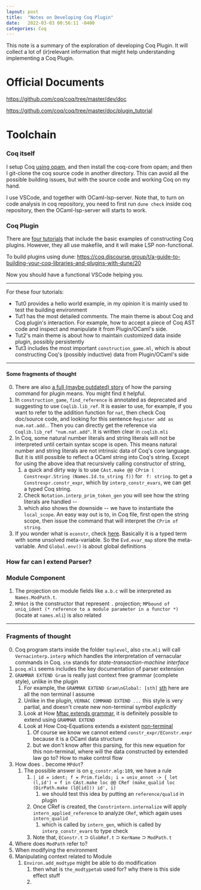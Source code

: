 ```yaml
---
layout: post
title:  "Notes on Developing Coq Plugin"
date:   2022-03-03 00:56:11 -0400
categories: Coq
---
```


This note is a summary of the exploration of developing Coq Plugin. It will collect a lot of (ir)relevant information that might help understanding implementing a Coq Plugin.

# Official Documents

https://github.com/coq/coq/tree/master/dev/doc

https://github.com/coq/coq/tree/master/doc/plugin_tutorial 

# Toolchain 

### Coq itself
I setup Coq [using opam](https://github.com/coq/coq/blob/master/INSTALL.md), and then install the coq-core from opam; and then I git-clone the coq source code in another directory. This can avoid all the possible building issues, but with the source code and working Coq on my hand.

I use VSCode, and together with OCaml-lsp-server.  Note that, to turn on code analysis in coq repository, you need to first run `dune check` inside coq repository, then the OCaml-lsp-server will starts to work. 

### Coq Plugin

There are [four tutorials](https://github.com/coq/coq/tree/master/doc/plugin_tutorial) that include the basic examples of constructing Coq plugins. However, they all use makefile, and it will make LSP non-functional. 




To build plugins using dune:
https://coq.discourse.group/t/a-guide-to-building-your-coq-libraries-and-plugins-with-dune/20

Now you should have a functional VSCode helping you.

***

For these four tutorials:

* Tut0 provides a hello world example, in my opinion it is mainly used to test the building environment
* Tut1 has the most detailed comments. The main theme is about Coq and Coq plugin's interaction. For example, how to accept a piece of Coq AST code and inspect and manipulate it from Plugin/OCaml's side. 
* Tut2's main theme is about how to maintain customized data inside plugin, possibly persistently
* Tut3 includes the most important `construction_game.ml`, which is about constructing Coq's (possibly inductive) data from Plugin/OCaml's side 

*** 

#### Some fragments of thought
0. There are also [a full (maybe outdated) story](https://github.com/coq/coq/blob/master/dev/doc/parsing.md) of how the parsing command for plugin means. You might find it helpful.
1. In `construction_game`, `find_reference` is annotated as deprecated and suggesting to use `Coqlib.lib_ref`. It is easier to use, for example, if you want to refer to the addition function for `nat`, then check Coq doc/source code, and looking for this sentence `Register add as num.nat.add.`. Then you can directly get the reference via `Coqlib.lib_ref "num.nat.add"`. It is written clear in `coqlib.mli`
2. In Coq, some natural number literals and string literals will not be interpreted until certain syntax scope is open. This means natural number and string literals are not intrinsic data of Coq's core language. But it is still possible to reflect a OCaml string into Coq's string. Except for using the above idea that recursively calling constructor of string, 
   1. a quick and dirty way is to use `CAst.make @@ CPrim ( Constrexpr.String (Names.Id.to_string f))` for ` f: string`. to get a `Constrexpr.constr_expr`, which by `interp_constr_evars`, we can get a typed Coq string. 
   2. Check `Notation.interp_prim_token_gen` you will see how the string literals are handled -- 
   3. which also shows the downside -- we have to instantiate the `local_scope`. An easy way out is to, in Coq file, first open the string scope, then issue the command that will interpret the `CPrim of string`.
3. If you wonder what is `econstr`, check [here](https://github.com/coq/coq/blob/master/dev/doc/econstr.md). Basically it is a typed term with some unsolved meta-variable. So the `Evd.evar_map` store the meta-variable. And `Global.env()` is about global definitions
  

### How far can I extend Parser?

### Module Component
1. The projection on module fields like `a.b.c` will be interpreted as `Names.ModPath.t`. 
2. `MPdot` is the constructor that represent `.` projection; `MPbound of uniq_ident (* reference to a module parameter in a functor *)` (locate at `names.mli`) is also related
  <!-- 
  1. How does `.` become `MPdot`?
  2. How to make sure ModPath can access to the thing I want? (Like a database, or library something)
  3. Can I extend grammar for new core language? Not only new command, but also new constr_expr/EConstr.expr ?
  4. 3.5 What is wit_ all about?
  5. How does type checking interplay with module parameter?
   -->


***
### Fragments of thought
0. Coq program starts inside the folder `toplevel`, also `stm.mli` will call `Vernacinterp.interp` which handles the interpretation of vernacular commands in Coq. `stm` stands for *state-transaction-machine interface*
1. `pcoq.mli` seems includes the key documentation of parser extension
2. `GRAMMAR EXTEND Gram` is really just context free grammar (complete style), unlike in the plugin
   1. For example, the  `GRAMMAR EXTEND Gram\nGlobal: [sth]` [sth]() here are all the non terminal I assume
   2. Unlike in the plugin, `VERNAC COMMAND EXTEND ...` this style is very partial, and doesn't create new non-terminal symbol *explicitly*
   3. Look at How [Mtac extends grammar](https://github.com/Mtac2/Mtac2/blob/0a52632b8203860c95f18c5c808712c6a9da0859/src/metaCoqInit.mlg#L104), it is definitely possible to extend using `GRAMMAR EXTEND`
   4. Look at How Coq-Equations extends a existent [non-terminal](https://github.com/mattam82/Coq-Equations/blob/a65e6511038bfc33ed87b8526b5a3e4e3041b1a8/src/g_equations.mlg#L288)
      1. Of course we know we cannot extend `constr_expr/EConstr.expr` because it is a OCaml data structure 
      2. but we don't know after this parsing, for this new equation for this non-terminal, where will the data constructed by extended law go to? How to make control flow 
3. How does `.` become `MPdot`?
   1. The possible answer is on `g_constr.mlg:189`, we have a rule
      1. `| id = ident; f = Prim.fields; i = univ_annot -> { let (l,id') = f in CAst.make loc @@ CRef (make_qualid loc (DirPath.make (l@[id])) id', i)` 
         1. we should test this idea by putting an `reference/qualid` in plugin
      2. Once CRef is created, the `Constrintern.internalize` will apply `intern_applied_reference` to analyze `CRef`, which again uses `intern_qualid`
         1. which is called by `intern_gen`, which is called by `interp_constr_evars` to type check
      3. Note that, `EConstr.t` ⊃ `GlobRef.t` ⊃ `KerName` ⊃ `ModPath.t`
4. Where does `ModPath` refer to?
5. When modifying the environment
6. Manipulating context related to Module
   1. `Environ.add_modtype` might be able to do modification
      1. then what is `the_modtypetab` used for? why there is this side effect stuff
      2. 